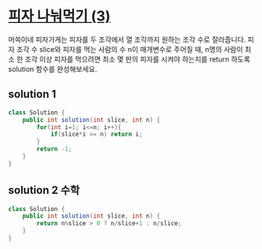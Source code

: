 #  [피자 나눠먹기 (3)](https://programmers.co.kr/learn/courses/30/lessons/120816)

머쓱이네 피자가게는 피자를 두 조각에서 열 조각까지 원하는 조각 수로 잘라줍니다. 
피자 조각 수 slice와 피자를 먹는 사람의 수 n이 매개변수로 주어질 때, n명의 사람이 최소 한 조각 이상 피자를 먹으려면
최소 몇 판의 피자를 시켜야 하는지를 return 하도록 solution 함수를 완성해보세요.





## solution 1

```java
class Solution {
    public int solution(int slice, int n) {
        for(int i=1; i<=n; i++){
            if(slice*i >= n) return i;
        }
        return -1;
    }
}
```

## solution 2 수학

```java
class Solution {
    public int solution(int slice, int n) {
        return n%slice > 0 ? n/slice+1 : n/slice;
    }
}
```